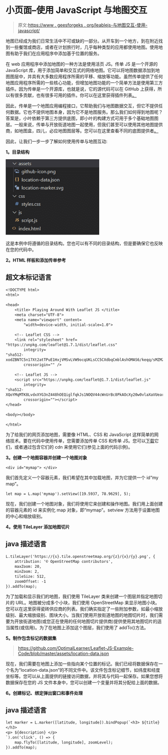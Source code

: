# 小页面–使用 JavaScript 与地图交互

> 原文:[https://www . geesforgeks . org/leablejs-与地图交互-使用-javascript/](https://www.geeksforgeeks.org/leafletjs-interacting-with-maps-using-javascript/)

地图已经成为我们日常生活中不可或缺的一部分。从开车到一个地方，到在附近找到一些餐馆或商店，或者在计划旅行时，几乎每种类型的应用都使用地图。使用地图有助于我们在应用程序中添加基于位置的服务。

在 web 应用程序中添加地图的一种方法是使用活页 JS。传单 JS 是一个开源的 JavaScript 库，用于添加简单和交互式的网络地图。它可以将地图数据添加到地图图层中，并具有大多数应用程序所需的平移、缩放等功能。虽然传单提供了任何地图应用程序所需的一些核心功能，但增加地图功能的一个简单方法是使用第三方插件。因为传单是一个开源库，也就是说，它的源代码可以在 GitHub 上获得，所以有很多贡献，也有很多可用的插件。你可以在这里获得插件列表[。](https://leafletjs.com/plugins.html)

因此，传单是一个地图应用编程接口，它帮助我们与地图数据交互，但它不提供任何数据。它也不提供地图本身，因为它不是地图服务。那么我们如何得到地图呢？答案是，小叶依赖于第三方提供底图，即小叶的构建方式可用于多个基础地图图层。一般来说，传单与开放街道地图一起使用，但我们甚至可以使用其他地图提供商，如地图盒，四儿，必应地图图层等。您可以在这里查看不同的底图提供者[。](https://leafletjs.com/plugins.html#basemap-providers)

因此，让我们一步一步了解如何使用传单与地图互动:

**1。目录结构**

![](img/f47a14017c7b44579582928f22b7a3d3.png)

这是本例中将遵循的目录结构。您也可以有不同的目录结构，但是要确保它也反映在您的代码中。

**2。HTML 样板和添加传单参考**

## 超文本标记语言

```
<!DOCTYPE html>
<html>

<head>
    <title> Playing Around With Leaflet JS </title>
    <meta charset="UTF-8">
    <meta name="viewport" content=
        "width=device-width, initial-scale=1.0">

    <!-- Leaflet CSS -->
    <link rel="stylesheet" href=
"https://unpkg.com/leaflet@1.7.1/dist/leaflet.css"
        integrity=
"sha512-xodZBNTC5n17Xt2atTPuE1HxjVMSvLVW9ocqUKLsCC5CXdbqCmblAshOMAS6/keqq/sMZMZ19scR4PsZChSR7A=="
        crossorigin="" />

    <!-- Leaflet JS -->
    <script src="https://unpkg.com/leaflet@1.7.1/dist/leaflet.js"
        integrity=
"sha512-XQoYMqMTK8LvdxXYG3nZ448hOEQiglfqkJs1NOQV44cWnUrBc8PkAOcXy20w0vlaXaVUearIOBhiXZ5V3ynxwA=="
        crossorigin=""></script>
</head>

<body></body>

</html>
```

为了给我们的网页添加地图，需要像 HTML、CSS 和 JavaScript 这样简单的网络技术。要在代码中使用传单，您需要添加传单 CSS 和传单 JS。您可以[下载](https://leafletjs.com/download.html)它们，或者通过包含它们的 cdn 来使用它们(参见上面的代码示例)。

**3。创建一个地图容器并创建一个地图对象**

```
<div id="mymap"> </div>
```

我们首先定义一个容器元素，我们希望在其中加载地图，并为它提供一个 id“my map”。

```
let map = L.map('mymap').setView([19.5937, 78.9629], 5);
```

现在，我们创建一个地图对象，我们将使用它来创建和操作地图。我们用上面创建的容器元素的 id 来实例化 map 对象，即“mymap”。setview 方法用于设置地图的中心和缩放级别。

**4。使用 TileLayer 添加地图切片**

## java 描述语言

```
L.tileLayer('https://{s}.tile.openstreetmap.org/{z}/{x}/{y}.png', {
    attribution: '© OpenStreetMap contributors',
    maxZoom: 20,
    minZoom: 2,
    tileSize: 512,
    zoomOffset: -1
}).addTo(map);
```

为了加载和显示我们的地图，我们使用 TileLayer 类来创建一个图层并指定地图切片的 URL。地图被分成多个小块，我们使用 OpenStreetMap 来显示地图小块。您可以在这里获得瓷砖供应商的列表。我们确实指定了一些附加参数，如最小缩放级别、最大缩放级别、图块大小。当我们使用开放街道地图的地图切片时，我们需要为开放街道地图(或您正在使用的任何地图切片提供商)提供使用其地图切片的适当属性(或信用)。为了在地图上添加这个图层，我们使用了 addTo()方法。

**5。制作包含标记的数据集**

> https://github.com/OptimalLearner/Leaflet-JS-Example-Code/blob/master/assets/location-data.json

现在，我们需要在地图上添加一些指向某个位置的标记。我们已经将数据保存在一个名为“location-data.json”的不同文件中。该文件包含标记细节，如纬度和经度坐标等。您可以从上面提供的链接访问数据，并将其与代码一起保存。如果您想将数据保存在您的 JS 文件本身中，您可以创建一个变量并将其分配给上面的数据。

**6。创建标记、绑定弹出窗口和事件处理**

## java 描述语言

```
let marker = L.marker([latitude, longitude]).bindPopup(`<h3> ${title} </h3> 
<p> ${description} </p>
`).on('click', () => {
    map.flyTo([latitude, longitude], zoomLevel);
}).addTo(map);
```